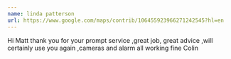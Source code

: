 ```yaml
---
name: linda patterson
url: https://www.google.com/maps/contrib/106455923966271242545?hl=en
---
```


Hi Matt thank you for your prompt service ,great job, great advice  ,will certainly use you again ,cameras and alarm all working fine
Colin
